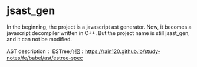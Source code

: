 # jsast_gen
In the beginning, the project is a javascript ast generator.
Now, it becomes a javascript decompiler written in C++. But the project name is still jsast_gen, and it can not be modified.

AST description：
ESTree介绍：https://rain120.github.io/study-notes/fe/babel/ast/estree-spec

